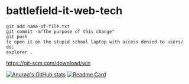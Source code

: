 # battlefield-it-web-tech
```
git add name-of-file.txt
git commit -m"The purpose of this change"
git push
to open it on the stupid school laptop with access denied to users/ do:
explorer .
```
https://git-scm.com/download/win

[![Anurag's GitHub stats](https://github-readme-stats.vercel.app/api?username=Jaron-Wilson)](https://github.com/anuraghazra/github-readme-stats)
[![Readme Card](https://github-readme-stats.vercel.app/api/pin/?username=Jaron-Wilson&repo=github-readme-stats)](https://github.com/anuraghazra/github-readme-stats)

